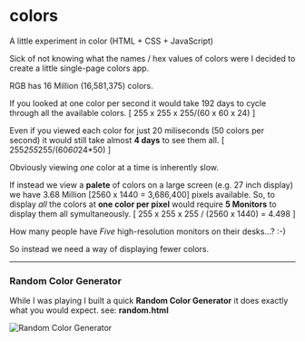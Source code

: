colors
======

A little experiment in color (HTML + CSS + JavaScript)

Sick of not knowing what the names / hex values of colors were I decided to create a little single-page colors app.

RGB has 16 Million (16,581,375) colors.

If you looked at one color per second it would take 192 days to cycle through all the available colors. [ 255 x 255 x 255/(60 x 60 x 24) ]

Even if you viewed each color for just 20 miliseconds (50 colors per second) it would still take almost **4 days** to see them all. [ 255*255*255/(60*60*24*50) ]

Obviously viewing *one* color at a time is inherently slow. 

If instead we view a **palete** of colors on a large screen (e.g. 27 inch display) we have 3.68 Million [2560 x 1440 = 3,686,400] pixels available. 
So, to display *all* the colors at **one color per pixel** would require **5 Monitors** to display them all symultaneously. [ 255 x 255 x 255 / (2560 x 1440) = 4.498 ]

How many people have *Five* high-resolution monitors on their desks...? :-)

So instead we need a way of displaying fewer colors.



- - -

### Random Color Generator

While I was playing I built a quick **Random Color Generator** 
it does exactly what you would expect. see: **random.html**

![Random Color Generator](https://github.com/nelsonic/colors/blob/master/screenshots/random-color-generator.png "A Simple Random Color Generator!")


